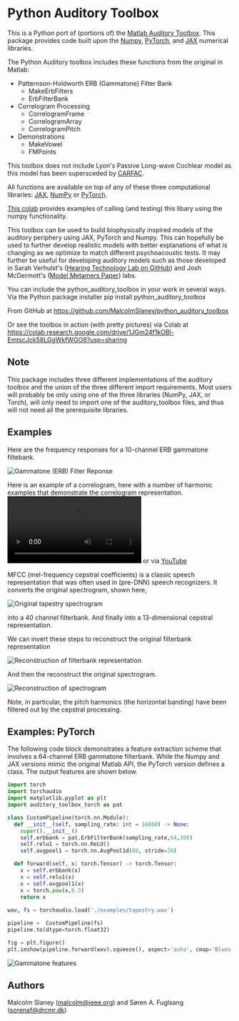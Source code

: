 # Python Auditory Toolbox

This is a Python port of (portions of) the 
[Matlab Auditory Toolbox](https://engineering.purdue.edu/~malcolm/interval/1998-010/). 
This package provides code built upon the 
[Numpy](https://numpy.org/doc/stable/index.html), 
[PyTorch](https://pytorch.org/), and 
[JAX](https://jax.readthedocs.io/en/latest/notebooks/quickstart.html) 
numerical libraries.

The Python Auditory toolbox includes these functions from the original in Matlab:
- Patternson-Holdworth ERB (Gammatone) Filter Bank
  - MakeErbFilters
  - ErbFilterBank
- Correlogram Processing
  - CorrelogramFrame
  - CorrelogramArray
  - CorrelogramPitch
- Demonstrations
  - MakeVowel
  - FMPoints 

This toolbox does not include Lyon's Passive Long-wave Cochlear model as this model
has been supersceded by [CARFAC](https://github.com/google/carfac).

All functions are available on top of any of these three computational libraries: 
[JAX](https://github.com/google/jax), 
[NumPy](https://numpy.org/) or 
[PyTorch](https://pytorch.org/).

[This colab](https://colab.research.google.com/drive/1JGm24f1kOBl-EmtscJck58LGgWkfWGO8#scrollTo=1dB7di7Nv622)
provides examples of calling (and testing) this libary using the numpy functionality.

This toolbox can be used to build biophysically inspired models of the auditory periphery using JAX, 
PyTorch and Numpy. This can hopefully be used to further develop realistic models with better explanations of 
what is changing as we optimize to match different psychoacoustic tests. It may further be useful for developing 
auditory models such as those developed in Sarah Verhulst's 
([Hearing Technology Lab on GitHub](https://github.com/HearingTechnology)) 
and Josh McDermott's 
([Model Metamers Paper](https://www.nature.com/articles/s41593-023-01442-0)) labs.

You can include the python_auditory_toolbox in your work in several ways.  Via the Python package installer
	pip install python_auditory_toolbox

From GitHub at 
	https://github.com/MalcolmSlaney/python_auditory_toolbox

Or see the toolbox in action (with pretty pictures) via Colab at
	https://colab.research.google.com/drive/1JGm24f1kOBl-EmtscJck58LGgWkfWGO8?usp=sharing

## Note
This package includes three different implementations of the auditory toolbox and the union
of the three different import requirements. Most users will probably be only using
one of the three libraries (NumPy, JAX, or Torch), will only need to import one of the 
auditory_toolbox files, and thus will not need all the prerequisite libraries.

## Examples
Here are the frequency responses for a 10-channel ERB gammatone filtebank.

![Gammatone (ERB) Filter Reponse](python_auditory_toolbox/examples/GammatoneFilterResponse.png)

Here is an example of a correlogram, here with a number of harmonic examples 
that demonstrate the correlogram representation.
<video src="python_auditory_toolbox/examples/DudaVowelsCorrelogram.mp4" controls title="Correlogram Example"></video> 
or via [YouTube](https://youtu.be/kTqhfxHPcVo)

MFCC (mel-frequency cepstral coefficients) is a classic speech representation
that was often used in (pre-DNN) speech recognizers. 
It converts the original spectrogram, shown here, 

![Original tapestry spectrogram](python_auditory_toolbox/examples/TapestrySpectrogram.png)

into a 40 channel filterbank.  And finally into a 13-dimensional cepstral representation.  

We can invert these steps to reconstruct the original filterbank representation

![Reconstruction of filterbank representation](python_auditory_toolbox/examples/TapestryFilterbank.png)

And then the reconstruct the original spectrogram.

![Reconstruction of spectrogram](python_auditory_toolbox/examples/TapestryReconstruction.png)

Note, in particular, the pitch harmonics (the horizontal banding) have been 
filtered out by the cepstral processing.

## Examples: PyTorch
The following code block demonstrates a feature extraction scheme that involves a 
64-channel ERB gammatone filterbank. While the Numpy and JAX versions mimic the original
Matlab API, the PyTorch version defines a class. The output features are shown below.

```python
import torch
import torchaudio
import matplotlib.pyplot as plt
import auditory_toolbox_torch as pat

class CustomPipeline(torch.nn.Module):
  def __init__(self, sampling_rate: int = 16000) -> None:
    super().__init__()
    self.erbbank = pat.ErbFilterBank(sampling_rate,64,100)
    self.relu1 = torch.nn.ReLU()
    self.avgpool1 = torch.nn.AvgPool1d(80, stride=20)

  def forward(self, x: torch.Tensor) -> torch.Tensor:
    x = self.erbbank(x)
    x = self.relu1(x)
    x = self.avgpool1(x)
    x = torch.pow(x,0.3)
    return x
  
wav, fs = torchaudio.load('./examples/tapestry.wav')

pipeline =  CustomPipeline(fs)
pipeline.to(dtype=torch.float32)

fig = plt.figure()
plt.imshow(pipeline.forward(wav).squeeze(), aspect='auto', cmap='Blues')
```
![Gammatone features](python_auditory_toolbox/examples/TapestryGammatoneFeatures.png)


## Authors
Malcolm Slaney (malcolm@ieee.org) and
Søren A. Fuglsang (sorenaf@drcmr.dk)